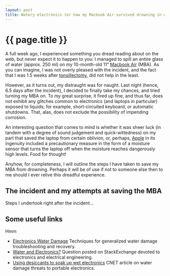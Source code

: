 ```yaml
---
layout: post
title: Watery electronics (or how my Macbook Air survived drowning in water)
---
```


# {{ page.title }}

A full week ago, I experienced something you dread reading about on the web, but never expect it to happen to you: I managed to spill an entire glass of water (approx. 250 ml) on my 10-month-old 11" [Macbook Air](http://www.apple.com/macbookair/) (MBA). As you can imagine, I was not overly pleased with the incident, and the fact that I was 1.5 weeks after [tonsillectomy](http://en.wikipedia.org/wiki/Tonsillectomy), did not help in the least.

However, as it turns out, my distraught was for naught. Last night (hence, 6.5 days after the incident), I decided to finally take my chances, and tried turning my MBA on. To my great surprise, it fired up fine, and thus far, does not exhibit any glitches common to electronics (and laptops in particular) exposed to liquids; for example, short-circuited keyboard, or automatic shutdowns. That, alas, does not exclude the possibility of impending corrosion.

An interesting question that comes to mind is whether it was sheer luck (in tandem with a degree of sound judgement and quick-wittedness) on my part that saved the laptop from certain oblivion, or, perhaps, [Apple](http://www.apple.com/) in its ingenuity included a precautionary measure in the form of a moisture sensor that turns the laptop off when the moisture reaches dangerously high levels. Food for thought!

Anyhow, for completeness, I will outline the steps I have taken to save my MBA from drowning. Perhaps it will be of use if not to someone else then to me should I ever relive this dreadful experience.

## The incident and my attempts at saving the MBA

Steps I undertook right after the incident...

## Some useful links

Hmm

+ [Electronics Water Damage](http://www.ifixit.com/Wiki/Electronics_Water_Damage) Techniques for generalized water damage troubleshooting and recovery.
+ [Water and Electronics?](http://electronics.stackexchange.com/questions/14196/water-and-electronics) Question posted on StackExchange devoted to electronics and electrical engineering.
+ [Using desiccants to soak up wet electronics](http://reviews.cnet.com/8301-13727_7-57330736-263/using-desiccants-to-soak-up-wet-electronics/) CNET article on water damage threats to portable electronics.